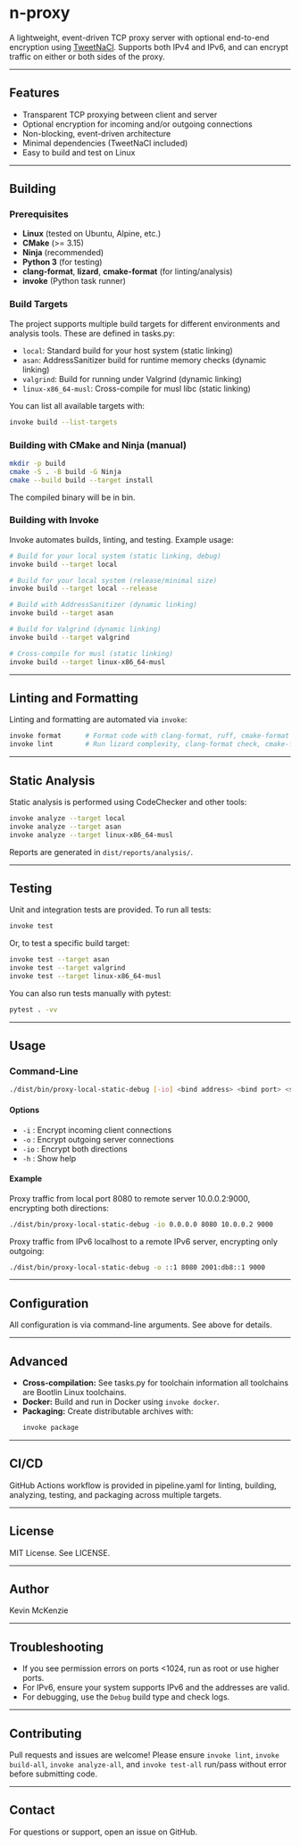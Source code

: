 # n-proxy

A lightweight, event-driven TCP proxy server with optional end-to-end encryption using [TweetNaCl](https://tweetnacl.cr.yp.to/). Supports both IPv4 and IPv6, and can encrypt traffic on either or both sides of the proxy.

---

## Features

- Transparent TCP proxying between client and server
- Optional encryption for incoming and/or outgoing connections
- Non-blocking, event-driven architecture
- Minimal dependencies (TweetNaCl included)
- Easy to build and test on Linux

---

## Building

### Prerequisites

- **Linux** (tested on Ubuntu, Alpine, etc.)
- **CMake** (>= 3.15)
- **Ninja** (recommended)
- **Python 3** (for testing)
- **clang-format**, **lizard**, **cmake-format** (for linting/analysis)
- **invoke** (Python task runner)

### Build Targets

The project supports multiple build targets for different environments and analysis tools. These are defined in tasks.py:

- `local`: Standard build for your host system (static linking)
- `asan`: AddressSanitizer build for runtime memory checks (dynamic linking)
- `valgrind`: Build for running under Valgrind (dynamic linking)
- `linux-x86_64-musl`: Cross-compile for musl libc (static linking)

You can list all available targets with:

```sh
invoke build --list-targets
```

### Building with CMake and Ninja (manual)

```sh
mkdir -p build
cmake -S . -B build -G Ninja
cmake --build build --target install
```

The compiled binary will be in bin.

### Building with Invoke

Invoke automates builds, linting, and testing. Example usage:

```sh
# Build for your local system (static linking, debug)
invoke build --target local

# Build for your local system (release/minimal size)
invoke build --target local --release

# Build with AddressSanitizer (dynamic linking)
invoke build --target asan

# Build for Valgrind (dynamic linking)
invoke build --target valgrind

# Cross-compile for musl (static linking)
invoke build --target linux-x86_64-musl
```

---

## Linting and Formatting

Linting and formatting are automated via `invoke`:

```sh
invoke format      # Format code with clang-format, ruff, cmake-format
invoke lint        # Run lizard complexity, clang-format check, cmake-format check
```

---

## Static Analysis

Static analysis is performed using CodeChecker and other tools:

```sh
invoke analyze --target local
invoke analyze --target asan
invoke analyze --target linux-x86_64-musl
```

Reports are generated in `dist/reports/analysis/`.

---

## Testing

Unit and integration tests are provided. To run all tests:

```sh
invoke test
```

Or, to test a specific build target:

```sh
invoke test --target asan
invoke test --target valgrind
invoke test --target linux-x86_64-musl
```

You can also run tests manually with pytest:

```sh
pytest . -vv
```

---

## Usage

### Command-Line

```sh
./dist/bin/proxy-local-static-debug [-io] <bind address> <bind port> <server address> <server port>
```

#### Options

- `-i` : Encrypt incoming client connections
- `-o` : Encrypt outgoing server connections
- `-io` : Encrypt both directions
- `-h` : Show help

#### Example

Proxy traffic from local port 8080 to remote server 10.0.0.2:9000, encrypting both directions:

```sh
./dist/bin/proxy-local-static-debug -io 0.0.0.0 8080 10.0.0.2 9000
```

Proxy traffic from IPv6 localhost to a remote IPv6 server, encrypting only outgoing:

```sh
./dist/bin/proxy-local-static-debug -o ::1 8080 2001:db8::1 9000
```

---

## Configuration

All configuration is via command-line arguments. See above for details.

---

## Advanced

- **Cross-compilation:** See tasks.py for toolchain information all toolchains are Bootlin Linux toolchains.
- **Docker:** Build and run in Docker using `invoke docker`.
- **Packaging:** Create distributable archives with:
  ```sh
  invoke package
  ```

---

## CI/CD

GitHub Actions workflow is provided in pipeline.yaml for linting, building, analyzing, testing, and packaging across multiple targets.

---

## License

MIT License. See LICENSE.

---

## Author

Kevin McKenzie

---

## Troubleshooting

- If you see permission errors on ports <1024, run as root or use higher ports.
- For IPv6, ensure your system supports IPv6 and the addresses are valid.
- For debugging, use the `Debug` build type and check logs.

---

## Contributing

Pull requests and issues are welcome! Please ensure `invoke lint`, `invoke build-all`,  `invoke analyze-all`, and `invoke test-all` run/pass without error before submitting code.

---

## Contact

For questions or support, open an issue on GitHub.

